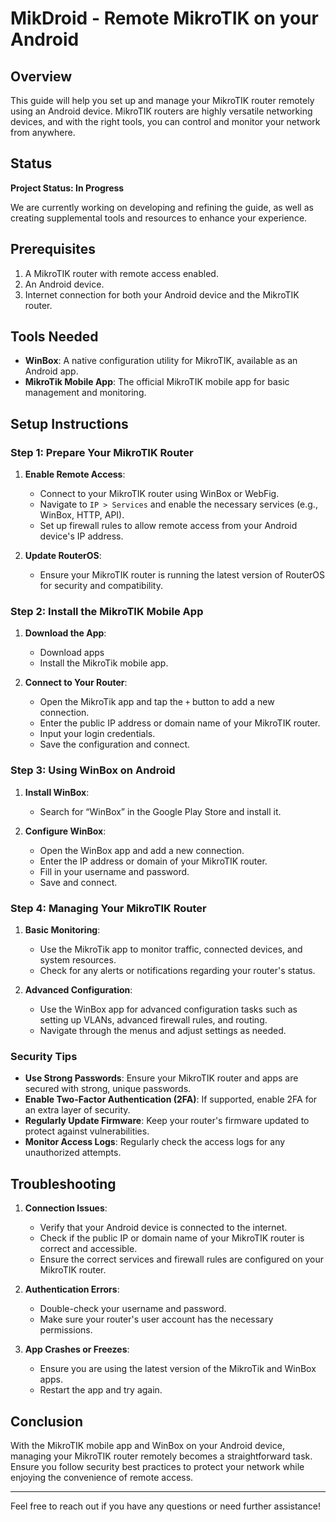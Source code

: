 # MikDroid - Remote MikroTIK on your Android

## Overview

This guide will help you set up and manage your MikroTIK router remotely using an Android device. MikroTIK routers are highly versatile networking devices, and with the right tools, you can control and monitor your network from anywhere.

## Status

**Project Status: In Progress**

We are currently working on developing and refining the guide, as well as creating supplemental tools and resources to enhance your experience.

## Prerequisites

1. A MikroTIK router with remote access enabled.
2. An Android device.
3. Internet connection for both your Android device and the MikroTIK router.

## Tools Needed

- **WinBox**: A native configuration utility for MikroTIK, available as an Android app.
- **MikroTik Mobile App**: The official MikroTIK mobile app for basic management and monitoring.

## Setup Instructions

### Step 1: Prepare Your MikroTIK Router

1. **Enable Remote Access**:
   - Connect to your MikroTIK router using WinBox or WebFig.
   - Navigate to `IP > Services` and enable the necessary services (e.g., WinBox, HTTP, API).
   - Set up firewall rules to allow remote access from your Android device's IP address.

2. **Update RouterOS**:
   - Ensure your MikroTIK router is running the latest version of RouterOS for security and compatibility.

### Step 2: Install the MikroTIK Mobile App

1. **Download the App**:
   - Download apps
   - Install the MikroTik mobile app.

2. **Connect to Your Router**:
   - Open the MikroTik app and tap the `+` button to add a new connection.
   - Enter the public IP address or domain name of your MikroTIK router.
   - Input your login credentials.
   - Save the configuration and connect.

### Step 3: Using WinBox on Android

1. **Install WinBox**:
   - Search for “WinBox” in the Google Play Store and install it.
   
2. **Configure WinBox**:
   - Open the WinBox app and add a new connection.
   - Enter the IP address or domain of your MikroTIK router.
   - Fill in your username and password.
   - Save and connect.

### Step 4: Managing Your MikroTIK Router

1. **Basic Monitoring**:
   - Use the MikroTik app to monitor traffic, connected devices, and system resources.
   - Check for any alerts or notifications regarding your router's status.

2. **Advanced Configuration**:
   - Use the WinBox app for advanced configuration tasks such as setting up VLANs, advanced firewall rules, and routing.
   - Navigate through the menus and adjust settings as needed.

### Security Tips

- **Use Strong Passwords**: Ensure your MikroTIK router and apps are secured with strong, unique passwords.
- **Enable Two-Factor Authentication (2FA)**: If supported, enable 2FA for an extra layer of security.
- **Regularly Update Firmware**: Keep your router's firmware updated to protect against vulnerabilities.
- **Monitor Access Logs**: Regularly check the access logs for any unauthorized attempts.

## Troubleshooting

1. **Connection Issues**:
   - Verify that your Android device is connected to the internet.
   - Check if the public IP or domain name of your MikroTIK router is correct and accessible.
   - Ensure the correct services and firewall rules are configured on your MikroTIK router.

2. **Authentication Errors**:
   - Double-check your username and password.
   - Make sure your router's user account has the necessary permissions.

3. **App Crashes or Freezes**:
   - Ensure you are using the latest version of the MikroTik and WinBox apps.
   - Restart the app and try again.

## Conclusion

With the MikroTIK mobile app and WinBox on your Android device, managing your MikroTIK router remotely becomes a straightforward task. Ensure you follow security best practices to protect your network while enjoying the convenience of remote access.

---

Feel free to reach out if you have any questions or need further assistance!

